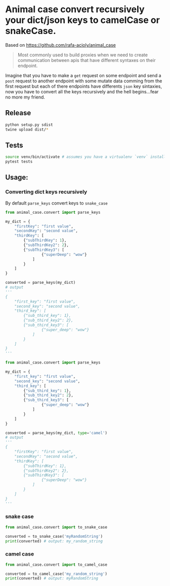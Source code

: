 # Animal case convert recursively your dict/json keys to camelCase or snakeCase.

Based on https://github.com/rafa-acioly/animal_case

> Most commonly used to build proxies when we need to create communication between apis
that have different syntaxes on their endpoint.

Imagine that you have to make a `get` request on some endpoint and send a `post` request to another endpoint with some mutate data comming from the first request but each of there endpoints have differents `json` key sintaxies, now you have to convert all the keys recursively and the hell begins...fear no more my friend.

## Release
```bash
python setup.py sdist
twine upload dist/*
```

## Tests

```bash
source venv/bin/activate # assumes you have a virtualenv `venv` installed with required packages
pytest tests
```

## Usage:


### Converting dict keys recursively
By default `parse_keys` convert keys to `snake_case`
```py
from animal_case.convert import parse_keys

my_dict = {
    "firstKey": "first value",
    "secondKey": "second value",
    "thirdKey": [
        {"subThirdKey": 1},
        {"subThirdKey2": 2},
        {"subThirdKey3": [
                {"superDeep": "wow"}
            ]
        }
    ]
}

converted = parse_keys(my_dict)
# output
'''
{
    "first_key": "first value",
    "second_key": "second value",
    "third_key": [
        {"sub_third_key": 1},
        {"sub_third_key2": 2},
        {"sub_third_key3": [
                {"super_deep": "wow"}
            ]
        }
    ]
}
'''
```


```py
from animal_case.convert import parse_keys

my_dict = {
    "first_key": "first value",
    "second_key": "second value",
    "third_key": [
        {"sub_third_key": 1},
        {"sub_third_key2": 2},
        {"sub_third_key3": [
                {"super_deep": "wow"}
            ]
        }
    ]
}

converted = parse_keys(my_dict, type='camel')
# output
'''
{
    "firstKey": "first value",
    "secondKey": "second value",
    "thirdKey": [
        {"subThirdKey": 1},
        {"subThirdKey2": 2},
        {"subThirdKey3": [
                {"superDeep": "wow"}
            ]
        }
    ]
}
'''
```

### snake case
```py
from animal_case.convert import to_snake_case

converted = to_snake_case('myRandomString')
print(converted) # output: my_random_string
```

### camel case
```py
from animal_case.convert import to_camel_case

converted = to_camel_case('my_random_string')
print(converted) # output: myRandomString
```
